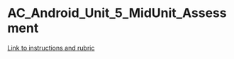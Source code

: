 # AC_Android_Unit_5_MidUnit_Assessment

[Link to instructions and rubric](https://docs.google.com/document/d/1Oa71w_k-xJ7EHe1dQLeDNvk1_HKeEnLzBxLfwxmgXHY/)

